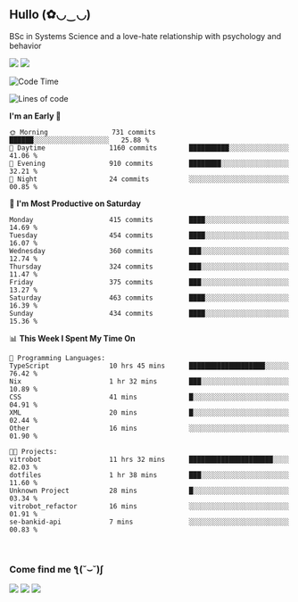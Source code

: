 <h2>Hullo (✿◡‿◡)</h2>

BSc in Systems Science and a love-hate relationship with psychology and behavior

<img src="https://github-readme-activity-graph.vercel.app/graph?username=hedonicadapter&theme=high-contrast"/>
<img src="https://github-readme-stats-git-masterrstaa-rickstaa.vercel.app/api?username=hedonicadapter&theme=highcontrast"/>

<!--START_SECTION:waka-->
![Code Time](http://img.shields.io/badge/Code%20Time-2%2C171%20hrs%2032%20mins-blue)

![Lines of code](https://img.shields.io/badge/From%20Hello%20World%20I%27ve%20Written-6.6%20million%20lines%20of%20code-blue)

**I'm an Early 🐤** 

```text
🌞 Morning                731 commits         ██████░░░░░░░░░░░░░░░░░░░   25.88 % 
🌆 Daytime                1160 commits        ██████████░░░░░░░░░░░░░░░   41.06 % 
🌃 Evening                910 commits         ████████░░░░░░░░░░░░░░░░░   32.21 % 
🌙 Night                  24 commits          ░░░░░░░░░░░░░░░░░░░░░░░░░   00.85 % 
```
📅 **I'm Most Productive on Saturday** 

```text
Monday                   415 commits         ████░░░░░░░░░░░░░░░░░░░░░   14.69 % 
Tuesday                  454 commits         ████░░░░░░░░░░░░░░░░░░░░░   16.07 % 
Wednesday                360 commits         ███░░░░░░░░░░░░░░░░░░░░░░   12.74 % 
Thursday                 324 commits         ███░░░░░░░░░░░░░░░░░░░░░░   11.47 % 
Friday                   375 commits         ███░░░░░░░░░░░░░░░░░░░░░░   13.27 % 
Saturday                 463 commits         ████░░░░░░░░░░░░░░░░░░░░░   16.39 % 
Sunday                   434 commits         ████░░░░░░░░░░░░░░░░░░░░░   15.36 % 
```


📊 **This Week I Spent My Time On** 

```text
💬 Programming Languages: 
TypeScript               10 hrs 45 mins      ███████████████████░░░░░░   76.42 % 
Nix                      1 hr 32 mins        ███░░░░░░░░░░░░░░░░░░░░░░   10.89 % 
CSS                      41 mins             █░░░░░░░░░░░░░░░░░░░░░░░░   04.91 % 
XML                      20 mins             █░░░░░░░░░░░░░░░░░░░░░░░░   02.44 % 
Other                    16 mins             ░░░░░░░░░░░░░░░░░░░░░░░░░   01.90 % 

🐱‍💻 Projects: 
vitrobot                 11 hrs 32 mins      █████████████████████░░░░   82.03 % 
dotfiles                 1 hr 38 mins        ███░░░░░░░░░░░░░░░░░░░░░░   11.60 % 
Unknown Project          28 mins             █░░░░░░░░░░░░░░░░░░░░░░░░   03.34 % 
vitrobot_refactor        16 mins             ░░░░░░░░░░░░░░░░░░░░░░░░░   01.91 % 
se-bankid-api            7 mins              ░░░░░░░░░░░░░░░░░░░░░░░░░   00.83 % 
```


<!--END_SECTION:waka-->

<br/>
<h3>Come find me ƪ(˘⌣˘)ʃ </h3>

<a href="https://hedonicadapter.com/"><img src="https://img.shields.io/badge/-Portfolio-3423A6?style=flat-square&logo=Google-Chrome&logoColor=white"/></a>
<a href="www.linkedin.com/in/sam-herman"><img src="https://img.shields.io/badge/-Sam%20Herman-0077B5?style=flat-square&logo=Linkedin&logoColor=white"/></a>
<a href="mailto:mailservice.samherman@gmail.com"><img src="https://img.shields.io/badge/-mailservice.samherman@gmail.com-D14836?style=flat-square&logo=Gmail&logoColor=white"/></a>

<!--
**cdthomp1/cdthomp1** is a ✨ _special_ ✨ repository because its `README.md` (this file) appears on your GitHub profile.


----
Credit: [cdthomp1](https://github.com/cdthomp1)

Last Edited on: 19/11/2020
